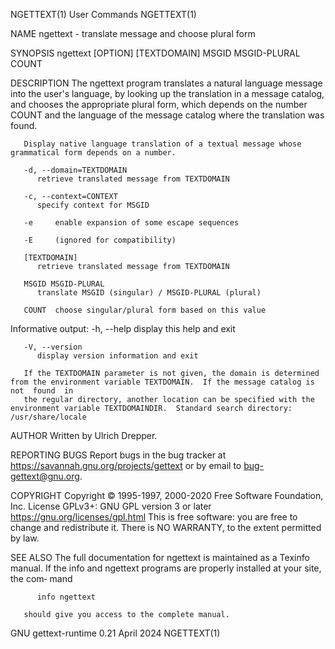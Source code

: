 NGETTEXT(1)								 User Commands								   NGETTEXT(1)

NAME
       ngettext - translate message and choose plural form

SYNOPSIS
       ngettext [OPTION] [TEXTDOMAIN] MSGID MSGID-PLURAL COUNT

DESCRIPTION
       The  ngettext  program  translates a natural language message into the user's language, by looking up the translation in a message catalog, and chooses
       the appropriate plural form, which depends on the number COUNT and the language of the message catalog where the translation was found.

       Display native language translation of a textual message whose grammatical form depends on a number.

       -d, --domain=TEXTDOMAIN
	      retrieve translated message from TEXTDOMAIN

       -c, --context=CONTEXT
	      specify context for MSGID

       -e     enable expansion of some escape sequences

       -E     (ignored for compatibility)

       [TEXTDOMAIN]
	      retrieve translated message from TEXTDOMAIN

       MSGID MSGID-PLURAL
	      translate MSGID (singular) / MSGID-PLURAL (plural)

       COUNT  choose singular/plural form based on this value

   Informative output:
       -h, --help
	      display this help and exit

       -V, --version
	      display version information and exit

       If the TEXTDOMAIN parameter is not given, the domain is determined from the environment variable TEXTDOMAIN.  If the message catalog is	not  found  in
       the regular directory, another location can be specified with the environment variable TEXTDOMAINDIR.  Standard search directory: /usr/share/locale

AUTHOR
       Written by Ulrich Drepper.

REPORTING BUGS
       Report bugs in the bug tracker at <https://savannah.gnu.org/projects/gettext> or by email to <bug-gettext@gnu.org>.

COPYRIGHT
       Copyright © 1995-1997, 2000-2020 Free Software Foundation, Inc.	License GPLv3+: GNU GPL version 3 or later <https://gnu.org/licenses/gpl.html>
       This is free software: you are free to change and redistribute it.  There is NO WARRANTY, to the extent permitted by law.

SEE ALSO
       The full documentation for ngettext is maintained as a Texinfo manual.  If the info and ngettext programs are properly installed at your site, the com‐
       mand

	      info ngettext

       should give you access to the complete manual.

GNU gettext-runtime 0.21						  April 2024								   NGETTEXT(1)
